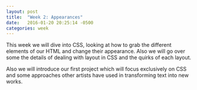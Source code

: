 ```yaml
---
layout: post
title:  "Week 2: Appearances"
date:   2016-01-20 20:25:14 -0500
categories: week
---
```


This week we will dive into CSS, looking at how to grab the different elements of our HTML and change their appearance. Also we will go over some the details of dealing with layout in CSS and the quirks of each layout.

Also we will introduce our first project which will focus exclusively on CSS and some approaches other artists have used in transforming text into new works.